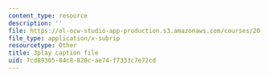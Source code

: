 ```yaml
---
content_type: resource
description: ''
file: https://ol-ocw-studio-app-production.s3.amazonaws.com/courses/20-219-becoming-the-next-bill-nye-writing-and-hosting-the-educational-show-january-iap-2015/7cd8930584c8820cae74f7333c7e72cd_ViSVJJoo7nE.srt
file_type: application/x-subrip
resourcetype: Other
title: 3play caption file
uid: 7cd89305-84c8-820c-ae74-f7333c7e72cd
---
```

